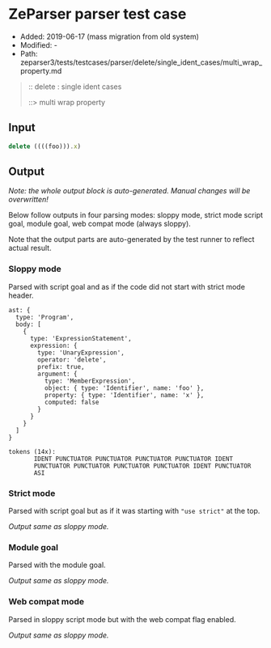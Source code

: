 # ZeParser parser test case

- Added: 2019-06-17 (mass migration from old system)
- Modified: -
- Path: zeparser3/tests/testcases/parser/delete/single_ident_cases/multi_wrap_property.md

> :: delete : single ident cases
>
> ::> multi wrap property

## Input

`````js
delete ((((foo))).x)
`````

## Output

_Note: the whole output block is auto-generated. Manual changes will be overwritten!_

Below follow outputs in four parsing modes: sloppy mode, strict mode script goal, module goal, web compat mode (always sloppy).

Note that the output parts are auto-generated by the test runner to reflect actual result.

### Sloppy mode

Parsed with script goal and as if the code did not start with strict mode header.

`````
ast: {
  type: 'Program',
  body: [
    {
      type: 'ExpressionStatement',
      expression: {
        type: 'UnaryExpression',
        operator: 'delete',
        prefix: true,
        argument: {
          type: 'MemberExpression',
          object: { type: 'Identifier', name: 'foo' },
          property: { type: 'Identifier', name: 'x' },
          computed: false
        }
      }
    }
  ]
}

tokens (14x):
       IDENT PUNCTUATOR PUNCTUATOR PUNCTUATOR PUNCTUATOR IDENT
       PUNCTUATOR PUNCTUATOR PUNCTUATOR PUNCTUATOR IDENT PUNCTUATOR
       ASI
`````

### Strict mode

Parsed with script goal but as if it was starting with `"use strict"` at the top.

_Output same as sloppy mode._

### Module goal

Parsed with the module goal.

_Output same as sloppy mode._

### Web compat mode

Parsed in sloppy script mode but with the web compat flag enabled.

_Output same as sloppy mode._
